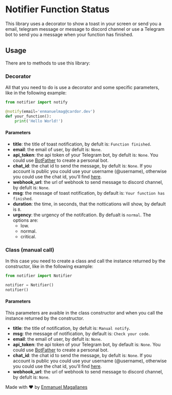 # Notifier Function Status
This library uses a decorator to show a toast in your screen or send you a email, telegram message or message to discord channel or use a Telegram bot to send you a message when your function has finished.

## Usage
There are to methods to use this library:

### Decorator

All that you need to do is use a decorator and some specific parameters, like in the following example:

```python 
from notifier import notify

@notify(email='enmanuelmag@cardor.dev')
def your_function():
    print('Hello World!')
```

#### Parameters
- **title**: the title of toast notification, by defult is: `Function finished`.
- **email**: the email of user, by defult is: `None`.
- **api_token**: the api token of your Telegram bot, by defult is: `None`. You could use [BotFather](https://t.me/botfather) to create a personal bot.
- **chat_id**: the chat id to send the message, by defult is: `None`. If you account is public you could use your username (@username), otherwise you could use the chat id, you'll find [here](https://t.me/username_to_id_bot).
- **webhook_url**: the url of webhook to send message to discord channel, by defult is: `None`.
- **msg**: the message of toast notification, by default is: `Your function has finished`.
- **duration**: the time, in seconds, that the nottications will show, by default is `8`.
- **urgency**: the urgency of the notifcation. By defualt is `normal`. The options are:
  - low.
  - normal.
  - critical.

### Class (manual call)
In this case you need to create a class and call the instance returned by the constructor, like in the following example:

```python
from notifier import Notifier

notifier = Notifier()
notifier()
```

#### Parameters
This parameters are avaible in the class constructor and when you call the instance returned by the constructor.

- **title**: the title of notification, by defult is: `Manual notify`.
- **msg**: the message of notification, by default is: `Check your code`.
- **email**: the email of user, by defult is: `None`.
- **api_token**: the api token of your Telegram bot, by default is: `None`. You could use [BotFather](https://t.me/botfather) to create a personal bot.
- **chat_id**: the chat id to send the message, by defult is: `None`. If you account is public you could use your username (@username), otherwise you could use the chat id, you'll find [here](https://t.me/username_to_id_bot).
- **webhook_url**: the url of webhook to send message to discord channel, by defult is: `None`.


Made with ❤️ by [Enmanuel Magallanes](https://cardor.dev)
